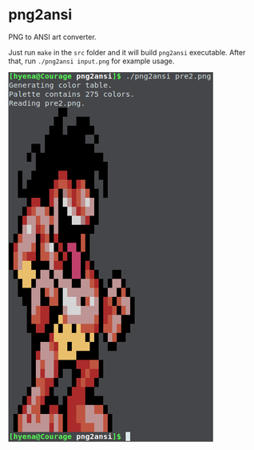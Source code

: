 # png2ansi
PNG to ANSI art converter.

Just run `make` in the `src` folder and it will build `png2ansi` executable.
After that, run `./png2ansi input.png` for example usage.

![Example screenshot](https://raw.githubusercontent.com/1Hyena/png2ansi/master/output.png)

